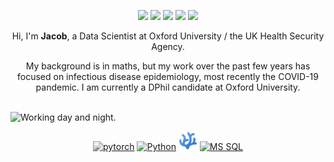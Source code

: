 <!-- 
<a align="center" href="https://stackoverflow.com/users/9067615/iacob"><img src="https://stackexchange.com/users/flair/3559086.png?theme=clean" width="104" height="29" alt="Profile for iacob on Stack Overflow, Q&amp;A for professional and enthusiast programmers" title="Profile for iacob on Stack Overflow, Q&amp;A for professional and enthusiast programmers" /></a>

![some text to render if the image fails to load](https://stackoverflow-badge.herokuapp.com/stackoverflow?username=9067615&period=year&mini=true)

-->

<p align="center">
<a href="https://www.google.com/search?kgmid=%2Fg%2F11f0xqs8r5"><img src="https://freemiumicons.com/wp-content/uploads/2022/04/google-search-icon.svg" width="30"></a>
<a href="https://scholar.google.com/citations?user=n7w5h6oAAAAJ"><img src="https://upload.wikimedia.org/wikipedia/commons/c/c7/Google_Scholar_logo.svg" width="30"></a>
  <a href="https://stackoverflow.com/users/9067615/iacob"><img src="https://raw.githubusercontent.com/gauravghongde/social-icons/master/SVG/Color/Stackoverflow.svg" width="30"></a>
<a href="https://uk.linkedin.com/in/jacob-armstrong"><img src="https://raw.githubusercontent.com/gauravghongde/social-icons/master/SVG/Color/LinkedIN.svg" width="30"></a>
<a href="https://github.com/iacobo"><img src="https://raw.githubusercontent.com/gauravghongde/social-icons/master/SVG/Color/Github.svg" width="30"></a>
</p>

<p align="center">
Hi, I'm <b>Jacob</b>, a Data Scientist at Oxford University / the UK Health Security Agency.
</p>

<p align="center">
My background is in maths, but my work over the past few years has focused on infectious disease epidemiology, most recently the COVID-19 pandemic. I am currently a DPhil candidate at Oxford University.
</p>
<br>

<picture>
  <source media="(prefers-color-scheme: dark)" srcset="https://i.imgur.com/TUoV5To.png">
  <source media="(prefers-color-scheme: light)" srcset="https://i.imgur.com/LLgsK46.png">
  <img alt="Working day and night." src="https://i.imgur.com/LLgsK46.png">
</picture>

<p align="center">
<a href="https://pytorch.org/" target="_blank"><img src="https://raw.githubusercontent.com/rahul-jha98/github_readme_icons/main/language_and_tools/square/pytorch/pytorch.svg" alt="pytorch" height="30px" style="filter: grayscale(1);"/></a>
<a href="https://www.python.org" target="_blank"><img alt="Python" height ="30px" src="https://raw.githubusercontent.com/rahul-jha98/github_readme_icons/main/language_and_tools/square/python/python.svg"></a>
<a href="https://vscodium.com/" target="_blank"><img alt="VSCodium" height ="30px" src="https://github.com/VSCodium/icons/blob/main/icons/linux/nobg/blue1/paulo22s.png?raw=true"></a>
<a href="https://www.microsoft.com/en-sg/sql-server" target="_blank"><img alt="MS SQL" height ="30px" src="https://tribes.agency/wp-content/uploads/2023/10/ext-550.png"></a>
</p>

<!-- 

<p align="center">
<a href="https://stackoverflow.com/users/9067615/iacob"><img height=160 align="center" src="https://stackoverflow-badge.herokuapp.com/stackoverflow?username=9067615&period=year" /></a>
</p>
<br>

<a href="https://github.com/iacobo"><img height=180 align="center" src="https://github-readme-stats.vercel.app/api?username=iacobo&show_icons=true&include_all_commits=true&theme=transparent&hide_rank=true" /></a>
<a href="https://github.com/iacobo"><img height=180 align="center" src="https://github-readme-stats.vercel.app/api/top-langs/?username=iacobo&hide=jupyter%20notebook&card_width=320&theme=transparent&langs_count=3&include_all_commits=true" /></a>
-->
